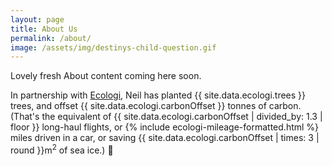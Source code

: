 ```yaml
---
layout: page
title: About Us
permalink: /about/
image: /assets/img/destinys-child-question.gif
---
```


Lovely fresh About content coming here soon.

In partnership with [Ecologi](https://ecologi.com/neilstudd), Neil has planted {{ site.data.ecologi.trees }} trees, and offset {{ site.data.ecologi.carbonOffset }} tonnes of carbon. (That's the equivalent of {{ site.data.ecologi.carbonOffset | divided_by: 1.3 | floor }} long-haul flights, or {% include ecologi-mileage-formatted.html %} miles driven in a car, or saving {{ site.data.ecologi.carbonOffset | times: 3 | round }}m<sup>2</sup> of sea ice.) 🌳